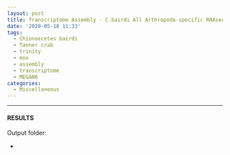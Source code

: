 ```yaml
---
layout: post
title: Transcriptome Assembly - C.bairdi All Arthropoda-specific RNAseq Data with Trinity on Mox
date: '2020-05-18 11:33'
tags: 
  - Chionoecetes bairdi
  - Tanner crab
  - trinity
  - mox
  - assembly
  - transcriptome
  - MEGAN6
categories: 
  - Miscellaneous
---
```




---

#### RESULTS

Output folder:

- []()

